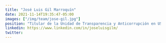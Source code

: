 ```yaml
---
title: "José Luis Gil Marroquín"
date: 2021-11-14T19:35:47-05:00
images: ["/img/team/jose-gil.jpg"]
position: "Titular de la Unidad de Transparencia y Anticorrupción en USAID México"
linkedin: https://www.linkedin.com/in/joseluisgilm/
twitter: 
---
```



